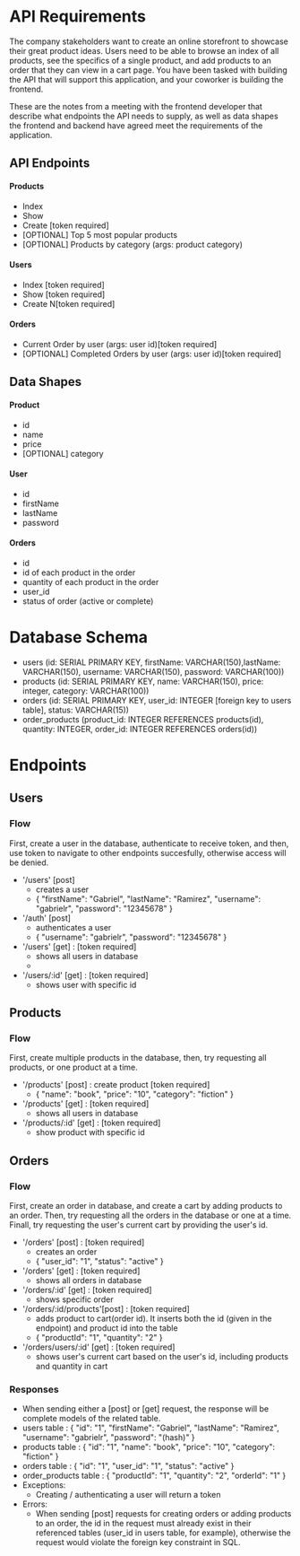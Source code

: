 # API Requirements
The company stakeholders want to create an online storefront to showcase their great product ideas. Users need to be able to browse an index of all products, see the specifics of a single product, and add products to an order that they can view in a cart page. You have been tasked with building the API that will support this application, and your coworker is building the frontend.

These are the notes from a meeting with the frontend developer that describe what endpoints the API needs to supply, as well as data shapes the frontend and backend have agreed meet the requirements of the application. 

## API Endpoints
#### Products
- Index 
- Show
- Create [token required]
- [OPTIONAL] Top 5 most popular products 
- [OPTIONAL] Products by category (args: product category)

#### Users
- Index [token required]
- Show [token required]
- Create N[token required]

#### Orders
- Current Order by user (args: user id)[token required]
- [OPTIONAL] Completed Orders by user (args: user id)[token required]

## Data Shapes
#### Product
-  id
- name
- price
- [OPTIONAL] category

#### User
- id
- firstName
- lastName
- password

#### Orders
- id
- id of each product in the order
- quantity of each product in the order
- user_id
- status of order (active or complete)


# Database Schema

- users (id: SERIAL PRIMARY KEY, firstName: VARCHAR(150),lastName: VARCHAR(150), username: VARCHAR(150), password: VARCHAR(100))
- products (id: SERIAL PRIMARY KEY, name: VARCHAR(150), price: integer, category: VARCHAR(100))
- orders (id: SERIAL PRIMARY KEY, user_id: INTEGER [foreign key to users table], status: VARCHAR(15))
- order_products (product_id: INTEGER REFERENCES products(id), quantity: INTEGER, order_id: INTEGER REFERENCES orders(id))

# Endpoints

## Users
### Flow 
First, create a user in the database, authenticate to receive token, and then, use token to navigate to other endpoints succesfully, otherwise access will be denied.

- '/users' [post]
    - creates a user
    - { "firstName": "Gabriel", "lastName": "Ramirez", "username": "gabrielr", "password": "12345678" }
- '/auth' [post]
    - authenticates a user
    - { "username": "gabrielr", "password": "12345678" }
- '/users' [get] : [token required]
    - shows all users in database
    - 
- '/users/:id' [get] : [token required]
    - shows user with specific id 

## Products
### Flow 
First, create multiple products in the database, then, try requesting all products, or one product at a time.

- '/products' [post] : create product [token required]
    - { "name": "book", "price": "10", "category": "fiction" }
- '/products' [get] : [token required]
    - shows all users in database
- '/products/:id' [get] : [token required]
    - show product with specific id

## Orders
### Flow 
First, create an order in database, and create a cart by adding products to an order. Then, try requesting all the orders in the database or one at a time. Finall, try requesting the user's current cart by providing the user's id.

- '/orders' [post] : [token required]
    - creates an order
    - { "user_id": "1", "status": "active" }
- '/orders' [get] : [token required]
    - shows all orders in database
- '/orders/:id' [get] : [token required]
    - shows specific order
- '/orders/:id/products'[post] : [token required]
    - adds product to cart(order id). It inserts both the id (given in the endpoint) and product id into the table
    - { "productId": "1", "quantity": "2" }
- '/orders/users/:id' [get] : [token required]
    - shows user's current cart based on the user's id, including products and quantity in cart

### Responses
- When sending either a [post] or [get] request, the response will be complete models of the related table.
- users table : { "id": "1", "firstName": "Gabriel", "lastName": "Ramirez", "username": "gabrielr", "password": "(hash)" }
- products table : { "id": "1", "name": "book", "price": "10", "category": "fiction" }
- orders table : { "id": "1", "user_id": "1", "status": "active" }
- order_products table : { "productId": "1", "quantity": "2", "orderId": "1" }
- Exceptions:
    - Creating / authenticating a user will return a token
- Errors:
    - When sending [post] requests for creating orders or adding products to an order, the id in the request must already exist in their referenced tables (user_id in users table, for example), otherwise the request would violate the foreign key constraint in SQL.
